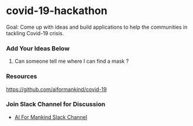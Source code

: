 # covid-19-hackathon

Goal: Come up with ideas and build applications to help the communities in tackling Covid-19 crisis.

### Add Your Ideas Below

1. Can someone tell me where I can find a mask ?

### Resources
https://github.com/aiformankind/covid-19

### Join Slack Channel for Discussion
- [AI For Mankind Slack Channel](https://tinyurl.com/vepdjpf)


